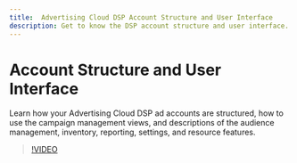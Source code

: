 ```yaml
---
title:  Advertising Cloud DSP Account Structure and User Interface
description: Get to know the DSP account structure and user interface.
---
```

# Account Structure and User Interface

Learn how your Advertising Cloud DSP ad accounts are structured, how to use the campaign management views, and descriptions of the audience management, inventory, reporting, settings, and resource features.

>[!VIDEO](https://video.tv.adobe.com/v/339206)
